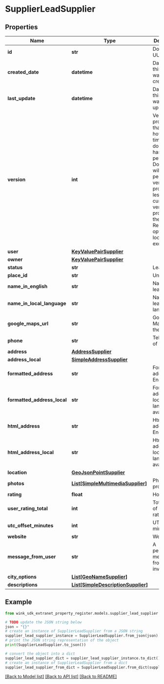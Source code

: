# SupplierLeadSupplier


## Properties

Name | Type | Description | Notes
------------ | ------------- | ------------- | -------------
**id** | **str** | Document UUID | [optional] 
**created_date** | **datetime** | Datetime this record was first created | [optional] 
**last_update** | **datetime** | Datetime this record was last updated | [optional] 
**version** | **int** | Version property that shows how many times this document has been persisted. Document will not persist if the version property is less than current version property in the system. Result in an optimistic locking exception. | [optional] 
**user** | [**KeyValuePairSupplier**](KeyValuePairSupplier.md) |  | 
**owner** | [**KeyValuePairSupplier**](KeyValuePairSupplier.md) |  | [optional] 
**status** | **str** | Lead status | 
**place_id** | **str** | Unique ID | 
**name_in_english** | **str** | Name of lead | 
**name_in_local_language** | **str** | Name of lead in local language | [optional] 
**google_maps_url** | **str** | Google Maps URL of the place | 
**phone** | **str** | Telephone of lead | [optional] 
**address** | [**AddressSupplier**](AddressSupplier.md) |  | [optional] 
**address_local** | [**SimpleAddressSupplier**](SimpleAddressSupplier.md) |  | [optional] 
**formatted_address** | **str** | Formatted address in English | [optional] 
**formatted_address_local** | **str** | Formatted address in local language if available | [optional] 
**html_address** | **str** | Html address in English | [optional] 
**html_address_local** | **str** | Html address in local language if available | [optional] 
**location** | [**GeoJsonPointSupplier**](GeoJsonPointSupplier.md) |  | 
**photos** | [**List[SimpleMultimediaSupplier]**](SimpleMultimediaSupplier.md) | Photos for property | [optional] 
**rating** | **float** | Hotel rating | [optional] 
**user_rating_total** | **int** | Total umber of user ratings | [optional] 
**utc_offset_minutes** | **int** | UTC offset minutes | 
**website** | **str** | Website | [optional] 
**message_from_user** | **str** | A personalized message from the inviter | [optional] 
**city_options** | [**List[GeoNameSupplier]**](GeoNameSupplier.md) |  | [optional] 
**descriptions** | [**List[SimpleDescriptionSupplier]**](SimpleDescriptionSupplier.md) |  | [optional] 

## Example

```python
from wink_sdk_extranet_property_register.models.supplier_lead_supplier import SupplierLeadSupplier

# TODO update the JSON string below
json = "{}"
# create an instance of SupplierLeadSupplier from a JSON string
supplier_lead_supplier_instance = SupplierLeadSupplier.from_json(json)
# print the JSON string representation of the object
print(SupplierLeadSupplier.to_json())

# convert the object into a dict
supplier_lead_supplier_dict = supplier_lead_supplier_instance.to_dict()
# create an instance of SupplierLeadSupplier from a dict
supplier_lead_supplier_from_dict = SupplierLeadSupplier.from_dict(supplier_lead_supplier_dict)
```
[[Back to Model list]](../README.md#documentation-for-models) [[Back to API list]](../README.md#documentation-for-api-endpoints) [[Back to README]](../README.md)


